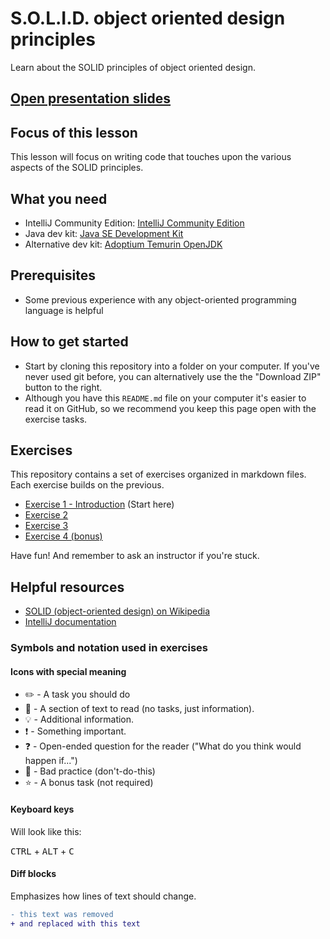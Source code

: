 # S.O.L.I.D. object oriented design principles

Learn about the SOLID principles of object oriented design.

## [Open presentation slides](https://docs.google.com/presentation/d/1zZ4W12I0JJXXA-QkILAA9_C6-sXe_H7grZxCDqWaYgs/)

## Focus of this lesson

This lesson will focus on writing code that touches upon the various aspects of the SOLID principles.

## What you need

- IntelliJ Community Edition: [IntelliJ Community Edition](https://www.jetbrains.com/idea/download/)
- Java dev kit: [Java SE Development Kit](https://docs.oracle.com/en/java/javase/19/install/overview-jdk-installation.html)
- Alternative dev kit: [Adoptium Temurin OpenJDK](https://adoptium.net/)

## Prerequisites

- Some previous experience with any object-oriented programming language is helpful

## How to get started

- Start by cloning this repository into a folder on your computer. If you've never used git before, you can alternatively use the the "Download ZIP" button to the right.
- Although you have this `README.md` file on your computer it's easier to read it on GitHub, so we recommend you keep this page open with the exercise tasks.

## Exercises

This repository contains a set of exercises organized in markdown files. Each exercise builds on the previous.

- [Exercise 1 - Introduction](./exercise-1/README.md) (Start here)
- [Exercise 2](./exercise-2/README.md)
- [Exercise 3](./exercise-3/README.md)
- [Exercise 4 (bonus)](./exercise-5/README.md)

Have fun! And remember to ask an instructor if you're stuck.

## Helpful resources

- [SOLID (object-oriented design) on Wikipedia](https://en.wikipedia.org/wiki/SOLID_(object-oriented_design))
- [IntelliJ documentation](https://www.jetbrains.com/idea/documentation/)

### Symbols and notation used in exercises

#### Icons with special meaning

- :pencil2: - A task you should do
- :book: - A section of text to read (no tasks, just information).
- :bulb: - Additional information.
- :exclamation: - Something important.
- :question: - Open-ended question for the reader ("What do you think would happen if...")
- :poop: - Bad practice (don't-do-this)
- :star: - A bonus task (not required)

#### Keyboard keys

Will look like this:

<kbd>CTRL</kbd> + <kbd>ALT</kbd> + <kbd>C</kbd>

#### Diff blocks

Emphasizes how lines of text should change.

```diff
- this text was removed
+ and replaced with this text
```
